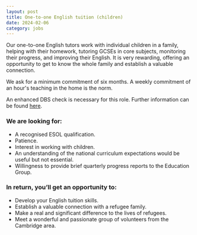```yaml
---
layout: post
title: One-to-one English tuition (children)
date: 2024-02-06
category: jobs
---
```


Our one-to-one English tutors work with individual children in a family, helping with their homework, tutoring GCSEs in core subjects, monitoring their progress, and improving their English. It is very rewarding, offering an opportunity to get to know the whole family and establish a valuable connection.

We ask for a minimum commitment of six months. A weekly commitment of an hour's teaching in the home is the norm.

An enhanced DBS check is necessary for this role. Further information can be found [here](https://www.gov.uk/government/organisations/disclosure-and-barring-service/about).

### We are looking for:

- A recognised ESOL qualification.
- Patience.
- Interest in working with children.
- An understanding of the national curriculum expectations would be useful but not essential.
- Willingness to provide brief quarterly progress reports to the Education Group.

### In return, you’ll get an opportunity to:

- Develop your English tuition skills.
- Establish a valuable connection with a refugee family.
- Make a real and significant difference to the lives of refugees.
- Meet a wonderful and passionate group of volunteers from the Cambridge area.
